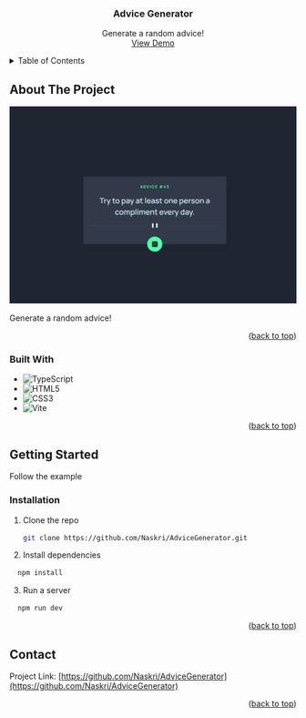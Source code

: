 <h3 align="center">Advice Generator</h3>

  <p align="center">
    Generate a random advice!
    <br />
    <a href="https://github.com/Naskri/AdviceGenerator">View Demo</a>
  </p>
</div>

<!-- TABLE OF CONTENTS -->
<details>
  <summary>Table of Contents</summary>
  <ol>
    <li>
      <a href="#about-the-project">About The Project</a>
      <ul>
        <li><a href="#built-with">Built With</a></li>
      </ul>
    </li>
    <li>
      <a href="#getting-started">Getting Started</a>
      <ul>
        <li><a href="#prerequisites">Prerequisites</a></li>
        <li><a href="#installation">Installation</a></li>
      </ul>
    </li>
    <li><a href="#usage">Usage</a></li>
    <li><a href="#contact">Contact</a></li>
  </ol>
</details>

<!-- ABOUT THE PROJECT -->

## About The Project

![Product Name Screen Shot][product-screenshot]

Generate a random advice!

<p align="right">(<a href="#readme-top">back to top</a>)</p>

### Built With

- ![TypeScript](https://img.shields.io/badge/typescript-%23007ACC.svg?style=for-the-badge&logo=typescript&logoColor=white)
- ![HTML5](https://img.shields.io/badge/html5-%23E34F26.svg?style=for-the-badge&logo=html5&logoColor=white)
- ![CSS3](https://img.shields.io/badge/css3-%231572B6.svg?style=for-the-badge&logo=css3&logoColor=white)
- ![Vite](https://img.shields.io/badge/vite-%23646CFF.svg?style=for-the-badge&logo=vite&logoColor=white)

<p align="right">(<a href="#readme-top">back to top</a>)</p>

## Getting Started

Follow the example

### Installation

1. Clone the repo
   ```sh
   git clone https://github.com/Naskri/AdviceGenerator.git
   ```
2. Install dependencies

```sh
  npm install
```

3. Run a server

```sh
  npm run dev
```

<p align="right">(<a href="#readme-top">back to top</a>)</p>

## Contact

Project Link: [https://github.com/Naskri/AdviceGenerator](https://github.com/Naskri/AdviceGenerator)

<p align="right">(<a href="#readme-top">back to top</a>)</p>

[product-screenshot]: src/images/screenshot.png
